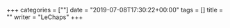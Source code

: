 +++
categories = [""]
date = "2019-07-08T17:30:22+00:00"
tags = [] 
title = ""
writer = "LeChaps"
+++


